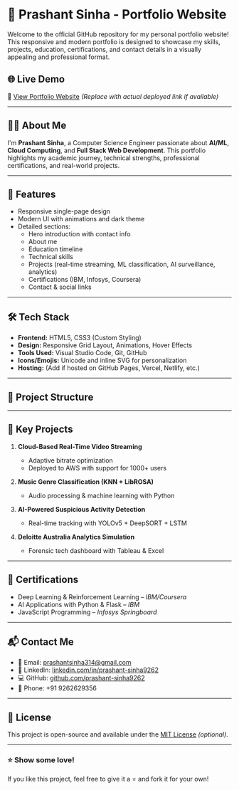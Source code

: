 # 💼 Prashant Sinha - Portfolio Website

Welcome to the official GitHub repository for my personal portfolio website! This responsive and modern portfolio is designed to showcase my skills, projects, education, certifications, and contact details in a visually appealing and professional format.

## 🌐 Live Demo

🔗 [View Portfolio Website](https://your-deployed-url.com) *(Replace with actual deployed link if available)*

---

## 🧑‍💻 About Me

I'm **Prashant Sinha**, a Computer Science Engineer passionate about **AI/ML**, **Cloud Computing**, and **Full Stack Web Development**. This portfolio highlights my academic journey, technical strengths, professional certifications, and real-world projects.

---

## 🚀 Features

- Responsive single-page design
- Modern UI with animations and dark theme
- Detailed sections:
  - Hero introduction with contact info
  - About me
  - Education timeline
  - Technical skills
  - Projects (real-time streaming, ML classification, AI surveillance, analytics)
  - Certifications (IBM, Infosys, Coursera)
  - Contact & social links

---

## 🛠️ Tech Stack

- **Frontend:** HTML5, CSS3 (Custom Styling)
- **Design:** Responsive Grid Layout, Animations, Hover Effects
- **Tools Used:** Visual Studio Code, Git, GitHub
- **Icons/Emojis:** Unicode and inline SVG for personalization
- **Hosting:** (Add if hosted on GitHub Pages, Vercel, Netlify, etc.)

---

## 📁 Project Structure

---

## 🧠 Key Projects

1. **Cloud-Based Real-Time Video Streaming**
   - Adaptive bitrate optimization
   - Deployed to AWS with support for 1000+ users

2. **Music Genre Classification (KNN + LibROSA)**
   - Audio processing & machine learning with Python

3. **AI-Powered Suspicious Activity Detection**
   - Real-time tracking with YOLOv5 + DeepSORT + LSTM

4. **Deloitte Australia Analytics Simulation**
   - Forensic tech dashboard with Tableau & Excel

---

## 📜 Certifications

- Deep Learning & Reinforcement Learning – *IBM/Coursera*
- AI Applications with Python & Flask – *IBM*
- JavaScript Programming – *Infosys Springboard*

---

## 📬 Contact Me

- 📧 Email: [prashantsinha314@gmail.com](mailto:prashantsinha314@gmail.com)
- 💼 LinkedIn: [linkedin.com/in/prashant-sinha9262](https://linkedin.com/in/prashant-sinha9262)
- 💻 GitHub: [github.com/prashant-sinha9262](https://github.com/prashant-sinha9262)
- 📱 Phone: +91 9262629356

---

## 📌 License

This project is open-source and available under the [MIT License](LICENSE) *(optional)*.

---

### ⭐ Show some love!

If you like this project, feel free to give it a ⭐ and fork it for your own!


